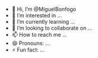- 👋 Hi, I’m @MiguelBonfogo
- 👀 I’m interested in ...
- 🌱 I’m currently learning ...
- 💞️ I’m looking to collaborate on ...
- 📫 How to reach me ...
- 😄 Pronouns: ...
- ⚡ Fun fact: ...

<!---
MiguelBonfogo/MiguelBonfogo is a ✨ special ✨ repository because its `README.md` (this file) appears on your GitHub profile.
You can click the Preview link to take a look at your changes.
----
### Boas vindas ao meu perfil

Meu nome é Miguel Bonfogo

- Estou estudando na [Alura](https://www.alura.com.br)
- Estou me desenvolvendo na linguagem JavaScript
- Utilizo esse espaço para minha organização e compartilhamento dos meus projetos desenvolvidos

### Você pode entrar em contato comigo :mailbox

00001098699944sp@al.educacao.sp.gov.br 
